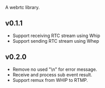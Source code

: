 A webrtc library.
## v0.1.1
- Support receiving RTC stream using Whip
- Support sending RTC stream using Whep
## v0.2.0
- Remove no used "\n" for error message.
- Receive and process sub event result.
- Support remux from WHIP to RTMP.




